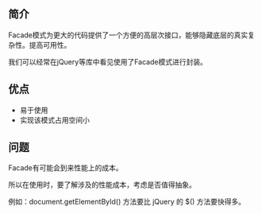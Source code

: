 ## 简介
Facade模式为更大的代码提供了一个方便的高层次接口，能够隐藏底层的真实复杂性。提高可用性。

我们可以经常在jQuery等库中看见使用了Facade模式进行封装。

## 优点
* 易于使用
* 实现该模式占用空间小

## 问题
Facade有可能会到来性能上的成本。

所以在使用时，要了解涉及的性能成本，考虑是否值得抽象。

例如：document.getElementById() 方法要比 jQuery 的 $() 方法要快得多。
